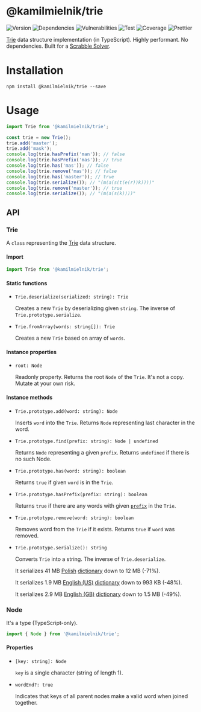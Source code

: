 # @kamilmielnik/trie

![Version](https://img.shields.io/github/package-json/v/kamilmielnik/trie)
![Dependencies](https://img.shields.io/david/kamilmielnik/trie)
![Vulnerabilities](https://img.shields.io/snyk/vulnerabilities/github/kamilmielnik/trie)
![Test](https://github.com/kamilmielnik/trie/workflows/Test/badge.svg)
![Coverage](https://img.shields.io/badge/coverage-100%25-brightgreen.svg)
![Prettier](https://github.com/kamilmielnik/fuck-npm/workflows/Prettier/badge.svg)

[Trie](https://en.wikipedia.org/wiki/Trie) data structure implementation (in TypeScript).
Highly performant. No dependencies. Built for a [Scrabble Solver](https://github.com/kamilmielnik/scrabble-solver).

# Installation

```Shell
npm install @kamilmielnik/trie --save
```

# Usage

```ts
import Trie from '@kamilmielnik/trie';

const trie = new Trie();
trie.add('master');
trie.add('mask');
console.log(trie.hasPrefix('man')); // false
console.log(trie.hasPrefix('mas')); // true
console.log(trie.has('mas')); // false
console.log(trie.remove('mas')); // false
console.log(trie.has('master')); // true
console.log(trie.serialize()); // "(m(a(s(t(e(r))k))))"
console.log(trie.remove('master')); // true
console.log(trie.serialize()); // "(m(a(s(k))))"
```

## API

### Trie

A `class` representing the [Trie](https://en.wikipedia.org/wiki/Trie) data structure.

#### Import

```ts
import Trie from '@kamilmielnik/trie';
```

#### Static functions

- `Trie.deserialize(serialized: string): Trie`

  Creates a new `Trie` by deserializing given `string`.
  The inverse of `Trie.prototype.serialize`.

- `Trie.fromArray(words: string[]): Trie`

  Creates a new `Trie` based on array of `words`.

#### Instance properties

- `root: Node`

  Readonly property. Returns the root `Node` of the `Trie`. It's not a copy. Mutate at your own risk.

#### Instance methods

- `Trie.prototype.add(word: string): Node`

  Inserts `word` into the `Trie`.
  Returns `Node` representing last character in the word.

- `Trie.prototype.find(prefix: string): Node | undefined`

  Returns `Node` representing a given `prefix`.
  Returns `undefined` if there is no such Node.

- `Trie.prototype.has(word: string): boolean`

  Returns `true` if given `word` is in the `Trie`.

- `Trie.prototype.hasPrefix(prefix: string): boolean`

  Returns `true` if there are any words with given [`prefix`](https://en.wikipedia.org/wiki/String_operations#Prefixes) in the `Trie`.

- `Trie.prototype.remove(word: string): boolean`

  Removes word from the `Trie` if it exists.
  Returns `true` if `word` was removed.

- `Trie.prototype.serialize(): string`

  Converts `Trie` into a string.
  The inverse of `Trie.deserialize`.

  It serializes 41 MB [Polish](https://en.wikipedia.org/wiki/Polish_language) [dictionary](https://sjp.pl/slownik/growy/) down to 12 MB (-71%).

  It serializes 1.9 MB [English (US)](https://en.wikipedia.org/wiki/American_English) [dictionary](https://www.wordgamedictionary.com/twl06/download/twl06.txt) down to 993 KB (-48%).

  It serializes 2.9 MB [English (GB)](https://en.wikipedia.org/wiki/British_English) [dictionary](https://www.wordgamedictionary.com/sowpods/download/sowpods.txt) down to 1.5 MB (-49%).

### Node

It's a type (TypeScript-only).

```ts
import { Node } from '@kamilmielnik/trie';
```

#### Properties

- `[key: string]: Node`

  `key` is a single character (string of length 1).

- `wordEnd?: true`

  Indicates that keys of all parent nodes make a valid word when joined together.

